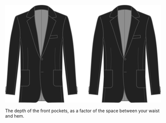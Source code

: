 
![Front pocket depth](frontpocketdepth.svg)

The depth of the front pockets, as a factor of the space between your waist and hem.